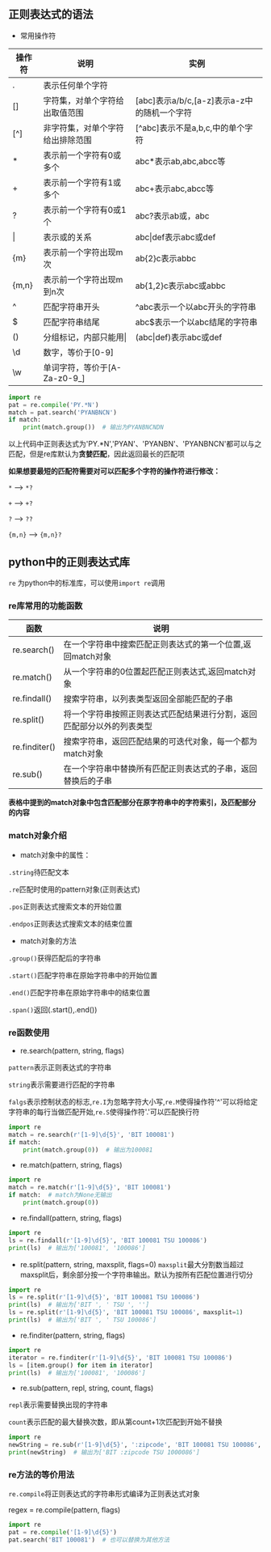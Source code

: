 ## 正则表达式的语法

- 常用操作符

| 操作符   | 说明                   | 实例                              |
|-------|----------------------|---------------------------------|
| .     | 表示任何单个字符             |                                 |
| []    | 字符集，对单个字符给出取值范围      | [abc]表示a/b/c,[a-z]表示a-z中的随机一个字符 |
| [^]   | 非字符集，对单个字符给出排除范围     | [^abc]表示不是a,b,c,中的单个字符          |
| *     | 表示前一个字符有0或多个         | abc*表示ab,abc,abcc等              |
| +     | 表示前一个字符有1或多个         | abc+表示abc,abcc等                 |
| ?     | 表示前一个字符有0或1个         | abc?表示ab或，abc                   |
| \|    | 表示或的关系               | abc\|def表示abc或def               |
| {m}   | 表示前一个字符出现m次          | ab{2}c表示abbc                    |
| {m,n} | 表示前一个字符出现m到n次        | ab{1,2}c表示abc或abbc              |
| ^     | 匹配字符串开头              | ^abc表示一个以abc开头的字符串              |
| $     | 匹配字符串结尾              | abc$表示一个以abc结尾的字符串              |
| ()    | 分组标记，内部只能用\|         | (abc\|def)表示abc或def             |
| \d    | 数字，等价于[0-9]          |                                 |
| \w    | 单词字符，等价于[A-Za-z0-9_] |                                 |

```python
import re
pat = re.compile('PY.*N')
match = pat.search('PYANBNCN')
if match:
    print(match.group())  # 输出为PYANBNCNDN
```
以上代码中正则表达式为'PY.*N','PYAN'、'PYANBN'、'PYANBNCN'都可以与之匹配，但是re库默认为**贪婪匹配**，因此返回最长的匹配项

**如果想要最短的匹配符需要对可以匹配多个字符的操作符进行修改：**

`*` ——> `*?`

`+` ——> `+?`

`?` ——> `??`

`{m,n}` ——> `{m,n}?`

## python中的正则表达式库

`re` 为python中的标准库，可以使用`import re`调用

### re库常用的功能函数

| 函数            | 说明                                  |
|---------------|-------------------------------------|
| re.search()   | 在一个字符串中搜索匹配正则表达式的第一个位置,返回match对象    |
| re.match()    | 从一个字符串的0位置起匹配正则表达式,返回match对象        |
| re.findall()  | 搜索字符串，以列表类型返回全部能匹配的子串               |
| re.split()    | 将一个字符串按照正则表达式匹配结果进行分割，返回匹配部分以外的列表类型 |
| re.finditer() | 搜索字符串，返回匹配结果的可迭代对象，每一个都为match对象     |
| re.sub()      | 在一个字符串中替换所有匹配正则表达式的子串，返回替换后的子串      |

**表格中提到的match对象中包含匹配部分在原字符串中的字符索引，及匹配部分的内容**

### match对象介绍
- match对象中的属性：

`.string`待匹配文本

`.re`匹配时使用的pattern对象(正则表达式)

`.pos`正则表达式搜索文本的开始位置

`.endpos`正则表达式搜索文本的结束位置
- match对象的方法

`.group()`获得匹配后的字符串

`.start()`匹配字符串在原始字符串中的开始位置

`.end()`匹配字符串在原始字符串中的结束位置

`.span()`返回(.start(),.end())

### re函数使用
- re.search(pattern, string, flags)

`pattern`表示正则表达式的字符串

`string`表示需要进行匹配的字符串

`falgs`表示控制状态的标志,`re.I`为忽略字符大小写,`re.M`使得操作符'^'可以将给定字符串的每行当做匹配开始,`re.S`使得操作符'.'可以匹配换行符

```python
import re
match = re.search(r'[1-9]\d{5}', 'BIT 100081')
if match:
    print(match.group(0))  # 输出为100081
```
- re.match(pattern, string, flags)
```python
import re
match = re.match(r'[1-9]\d{5}', 'BIT 100081')
if match:  # match为None无输出
    print(match.group(0))
```
- re.findall(pattern, string, flags)
```python
import re
ls = re.findall(r'[1-9]\d{5}', 'BIT 100081 TSU 100086')
print(ls)  # 输出为['100081', '100086']
```
- re.split(pattern, string, maxsplit, flags=0)
`maxsplit`最大分割数当超过maxsplit后，剩余部分按一个字符串输出。默认为按所有匹配位置进行切分
```python
import re
ls = re.split(r'[1-9]\d{5}', 'BIT 100081 TSU 100086')
print(ls)  # 输出为['BIT ', ' TSU ', '']
ls = re.split(r'[1-9]\d{5}', 'BIT 100081 TSU 100086', maxsplit=1)
print(ls)  # 输出为['BIT ', ' TSU 100086']
```
- re.finditer(pattern, string, flags)
```python
import re
iterator = re.finditer(r'[1-9]\d{5}', 'BIT 100081 TSU 100086')
ls = [item.group() for item in iterator]
print(ls)  # 输出为['100081', '100086']
```
- re.sub(pattern, repl, string, count, flags)

`repl`表示需要替换出现的字符串

`count`表示匹配的最大替换次数，即从第count+1次匹配到开始不替换
```python
import re
newString = re.sub(r'[1-9]\d{5}', ':zipcode', 'BIT 100081 TSU 100086', count=1)
print(newString)  # 输出为['BIT :zipcode TSU 1000086']
```

### re方法的等价用法
`re.compile`将正则表达式的字符串形式编译为正则表达式对象

regex = re.compile(pattern, flags)

```python
import re
pat = re.compile('[1-9]\d{5}')
pat.search('BIT 100081')  # 也可以替换为其他方法
```